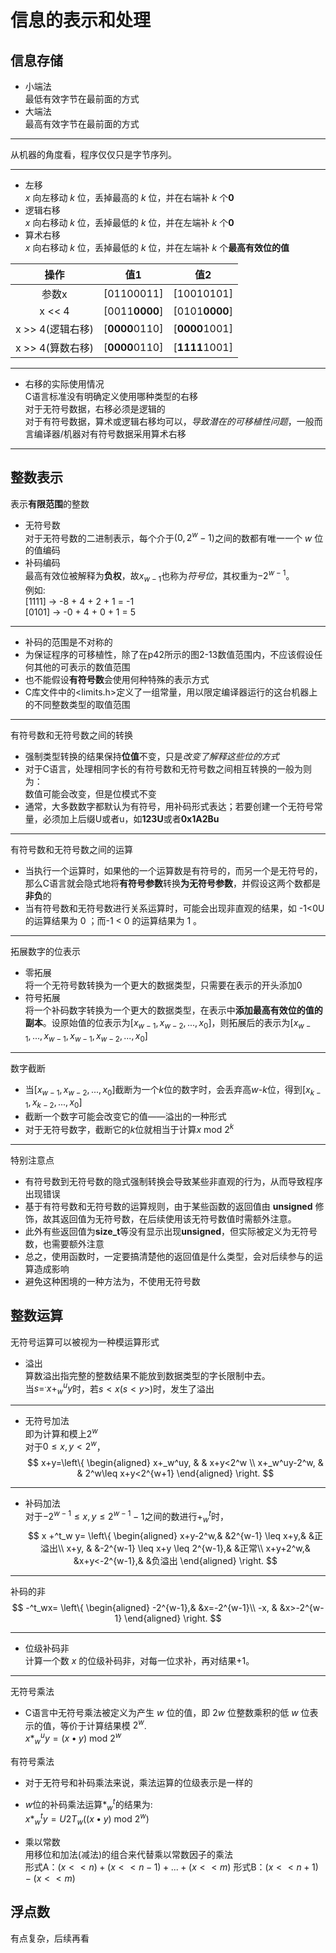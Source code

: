 # 信息的表示和处理

## 信息存储

- 小端法<br>
最低有效字节在最前面的方式
- 大端法<br>
最高有效字节在最前面的方式

---
从机器的角度看，程序仅仅只是字节序列。<br>

---

- 左移<br>
*x* 向左移动 *k* 位，丢掉最高的 *k* 位，并在右端补 *k* 个**0**
- 逻辑右移<br>
*x* 向右移动 *k* 位，丢掉最低的 *k* 位，并在左端补 *k* 个**0**
- 算术右移<br>
*x* 向右移动 *k* 位，丢掉最低的 *k* 位，并在左端补 *k* 个**最高有效位的值**<br>

|       操作       |       值1      |       值2      |
|:----------------:|:--------------:|:--------------:|
|       参数x      |   [01100011]   |   [10010101]   |
|      x << 4      | [0011**0000**] | [0101**0000**] |
| x >> 4(逻辑右移) | [**0000**0110] | [**0000**1001] |
| x >> 4(算数右移) | [**0000**0110] | [**1111**1001] |

---

- 右移的实际使用情况<br>
C语言标准没有明确定义使用哪种类型的右移<br>
对于无符号数据，右移必须是逻辑的<br>
对于有符号数据，算术或逻辑右移均可以，*导致潜在的可移植性问题*，一般而言编译器/机器对有符号数据采用算术右移<br>

---

## 整数表示

表示**有限范围**的整数

- 无符号数<br>
对于无符号数的二进制表示，每个介于$(0, 2^w-1)$之间的数都有唯一一个 *w* 位的值编码<br>
- 补码编码<br>
最高有效位被解释为**负权**，故$x_{w-1}$也称为*符号位*，其权重为$-2^{w-1}$。<br>
例如: <br>
[1111] → -8 + 4 + 2 + 1 = -1 <br>
[0101] → -0 + 4 + 0 + 1 = 5 <br>

---

- 补码的范围是不对称的
- 为保证程序的可移植性，除了在p42所示的图2-13数值范围内，不应该假设任何其他的可表示的数值范围
- 也不能假设**有符号数**会使用何种特殊的表示方式
- C库文件中的<limits.h>定义了一组常量，用以限定编译器运行的这台机器上的不同整数类型的取值范围

---
有符号数和无符号数之间的转换<br>

- 强制类型转换的结果保持**位值**不变，只是*改变了解释这些位的方式*<br>
- 对于C语言，处理相同字长的有符号数和无符号数之间相互转换的一般为则为：<br>
数值可能会改变，但是位模式不变<br>
- 通常，大多数数字都默认为有符号，用补码形式表达；若要创建一个无符号常量，必须加上后缀U或者u，如**123U**或者**0x1A2Bu**<br>

---
有符号数和无符号数之间的运算<br>

- 当执行一个运算时，如果他的一个运算数是有符号的，而另一个是无符号的，那么C语言就会隐式地将**有符号参数**转换**为无符号参数**，并假设这两个数都是**非负**的<br>
- 当有符号数和无符号数进行关系运算时，可能会出现非直观的结果，如  -1<0U 的运算结果为 0 ；而-1 < 0 的运算结果为 1 。<br>

---
拓展数字的位表示<br>

- 零拓展<br>
将一个无符号数转换为一个更大的数据类型，只需要在表示的开头添加0<br>
- 符号拓展<br>
将一个补码数字转换为一个更大的数据类型，在表示中**添加最高有效位的值的副本**。设原始值的位表示为$[x_{w-1}, x_{w-2}, ..., x_{0}]$，则拓展后的表示为$[x_{w-1}, ..., x_{w-1}, x_{w-1}, x_{w-2}, ..., x_{0}]$<br>

---

数字截断

- 当$[x_{w-1}, x_{w-2}, ..., x_{0}]$截断为一个*k*位的数字时，会丢弃高*w-k*位，得到$[x_{k-1}, x_{k-2}, ..., x_{0}]$
- 截断一个数字可能会改变它的值——溢出的一种形式
- 对于无符号数字，截断它的*k*位就相当于计算$x$ mod $2^k$

---
特别注意点

- 有符号数到无符号数的隐式强制转换会导致某些非直观的行为，从而导致程序出现错误
- 基于有符号数和无符号数的运算规则，由于某些函数的返回值由 **unsigned** 修饰，故其返回值为无符号数，在后续使用该无符号数值时需额外注意。
- 此外有些返回值为**size_t**等没有显示出现**unsigned**，但实际被定义为无符号数，也需要额外注意
- 总之，使用函数时，一定要搞清楚他的返回值是什么类型，会对后续参与的运算造成影响
- 避免这种困境的一种方法为，不使用无符号数

## 整数运算

无符号运算可以被视为一种模运算形式
- 溢出<br>
  算数溢出指完整的整数结果不能放到数据类型的字长限制中去。<br>
  当$s=^.x +_w^u y$时，若$s<x(s<y>)$时，发生了溢出

---

- 无符号加法<br>
即为计算和模上$2^w$<br>
对于$0 \leq x,y <2^w$，
$$
x+y=\left\{
\begin{aligned}
 x+_w^uy,        &   &   x+y<2^w \\
 x+_w^uy-2^w,    &   &   2^w\leq x+y<2^{w+1}
\end{aligned}
\right.
$$

---

- 补码加法<br>
对于$-2^{w-1} \leq x,y \leq 2^{w-1}-1$之间的数进行$+^t_w$时，<br>
$$
x +^t_w y=
\left\{
    \begin{aligned}
    x+y-2^w,&    &2^{w-1} \leq x+y,&                &正溢出\\
    x+y,    &    &-2^{w-1} \leq x+y \leq 2^{w-1},&  &正常\\
    x+y+2^w,&    &x+y<-2^{w-1},&                    &负溢出
    \end{aligned}
\right.
$$

---

补码的非<br>
$$
-^t_wx=
\left\{
    \begin{aligned}
    -2^{w-1},&  &x=-2^{w-1}\\
    -x,      &  &x>-2^{w-1}
    \end{aligned}
\right.
$$

---

- 位级补码非<br>
  计算一个数 $x$ 的位级补码非，对每一位求补，再对结果+1。<br>

---

无符号乘法

- C语言中无符号乘法被定义为产生 $w$ 位的值，即 $2w$ 位整数乘积的低 $w$ 位表示的值，等价于计算结果模 $2^w$.<br>
$x*^u_wy=(x\bullet y)$ mod $2^w$

有符号乘法<br>

- 对于无符号和补码乘法来说，乘法运算的位级表示是一样的<br>
- *w*位的补码乘法运算$*^t_w$的结果为:<br>
$x *^t_w y = U2T_w ((x\bullet y)$ mod $2^w$)

- 乘以常数<br>
用移位和加法(减法)的组合来代替乘以常数因子的乘法 <br>
形式A：$(x<<n)+(x<<n-1)+...+(x<<m)$
形式B：$(x<<n+1)-(x<<m)$

## 浮点数
有点复杂，后续再看

